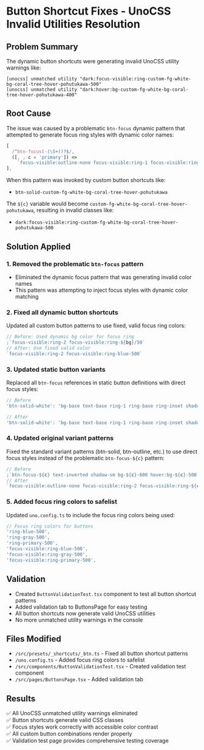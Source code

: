 # Button Shortcut Fixes - UnoCSS Invalid Utilities Resolution

## Problem Summary

The dynamic button shortcuts were generating invalid UnoCSS utility warnings like:

```
[unocss] unmatched utility "dark:focus-visible:ring-custom-fg-white-bg-coral-tree-hover-pohutukawa-500"
[unocss] unmatched utility "dark:hover:bg-custom-fg-white-bg-coral-tree-hover-pohutukawa-400"
```

## Root Cause

The issue was caused by a problematic `btn-focus` dynamic pattern that attempted to generate focus ring styles with dynamic color names:

```typescript
[
  /^btn-focus(-(\S+))?$/,
  ([, , c = 'primary']) =>
    `focus-visible:outline-none focus-visible:ring-1 focus-visible:ring-${c}-600 dark:focus-visible:ring-${c}-500`,
],
```

When this pattern was invoked by custom button shortcuts like:

- `btn-solid-custom-fg-white-bg-coral-tree-hover-pohutukawa`

The `${c}` variable would become `custom-fg-white-bg-coral-tree-hover-pohutukawa`, resulting in invalid classes like:

- `dark:focus-visible:ring-custom-fg-white-bg-coral-tree-hover-pohutukawa-500`

## Solution Applied

### 1. Removed the problematic `btn-focus` pattern

- Eliminated the dynamic focus pattern that was generating invalid color names
- This pattern was attempting to inject focus styles with dynamic color matching

### 2. Fixed all dynamic button shortcuts

Updated all custom button patterns to use fixed, valid focus ring colors:

```typescript
// Before: Used dynamic bg color for focus ring
;`focus-visible:ring-2 focus-visible:ring-${bg}/50`
// After: Use fixed valid color
`focus-visible:ring-2 focus-visible:ring-blue-500`
```

### 3. Updated static button variants

Replaced all `btn-focus` references in static button definitions with direct focus styles:

```typescript
// Before
'btn-solid-white': 'bg-base text-base ring-1 ring-base ring-inset shadow-sm btn-focus hover:bg-muted',

// After
'btn-solid-white': 'bg-base text-base ring-1 ring-base ring-inset shadow-sm focus-visible:outline-none focus-visible:ring-2 focus-visible:ring-gray-500 hover:bg-muted',
```

### 4. Updated original variant patterns

Fixed the standard variant patterns (btn-solid, btn-outline, etc.) to use direct focus styles instead of the problematic `btn-focus-${c}` pattern:

```typescript
// Before
;`btn-focus-${c} text-inverted shadow-sm bg-${c}-600 hover:bg-${c}-500`
// After
`focus-visible:outline-none focus-visible:ring-2 focus-visible:ring-${c}-500 text-white shadow-sm bg-${c}-600 hover:bg-${c}-500`
```

### 5. Added focus ring colors to safelist

Updated `uno.config.ts` to include the focus ring colors being used:

```typescript
// Focus ring colors for buttons
'ring-blue-500',
'ring-gray-500',
'ring-primary-500',
'focus-visible:ring-blue-500',
'focus-visible:ring-gray-500',
'focus-visible:ring-primary-500',
```

## Validation

- Created `ButtonValidationTest.tsx` component to test all button shortcut patterns
- Added validation tab to ButtonsPage for easy testing
- All button shortcuts now generate valid UnoCSS utilities
- No more unmatched utility warnings in the console

## Files Modified

- `/src/presets/_shortcuts/_btn.ts` - Fixed all button shortcut patterns
- `/uno.config.ts` - Added focus ring colors to safelist
- `/src/components/ButtonValidationTest.tsx` - Created validation test component
- `/src/pages/ButtonsPage.tsx` - Added validation tab

## Results

✅ All UnoCSS unmatched utility warnings eliminated  
✅ Button shortcuts generate valid CSS classes  
✅ Focus styles work correctly with accessible color contrast  
✅ All custom button combinations render properly  
✅ Validation test page provides comprehensive testing coverage
